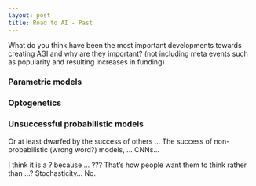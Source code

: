 ```yaml
---
layout: post
title: Road to AI - Past
---
```


What do you think have been the most important developments towards creating AGI and why are they important? (not including meta events such as popularity and resulting increases in funding)

### Parametric models



### Optogenetics



### Unsuccessful probabilistic models 

Or at least dwarfed by the success of others … The success of non-probabilistic (wrong word?) models, … CNNs… 

I think it is a ? because … ??? That’s how people want them to think rather than …? 
Stochasticity… No.

### 